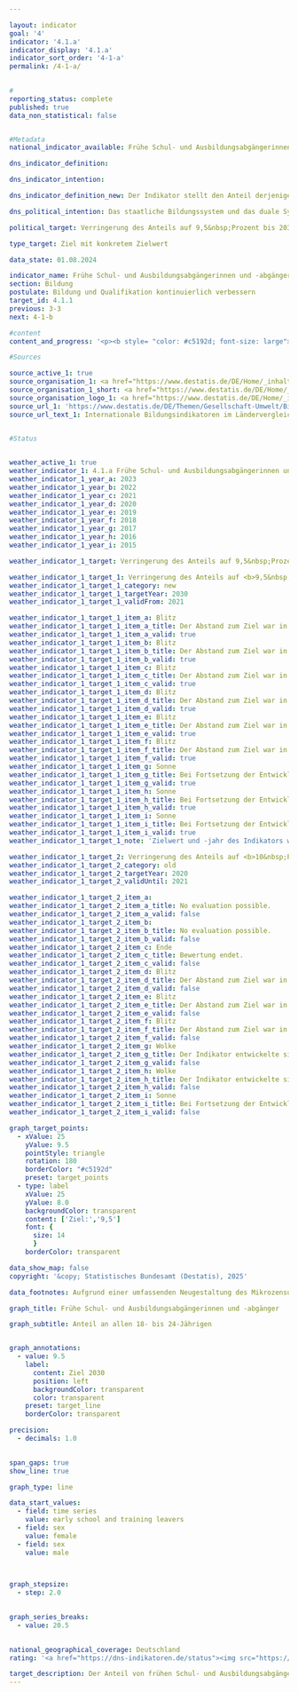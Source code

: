 ```yaml
---

layout: indicator        
goal: '4'        
indicator: '4.1.a'        
indicator_display: '4.1.a'        
indicator_sort_order: '4-1-a'        
permalink: /4-1-a/        
        

#
reporting_status: complete        
published: true        
data_non_statistical: false        


#Metadata        
national_indicator_available: Frühe Schul- und Ausbildungsabgängerinnen und -abgänger        

dns_indicator_definition:         

dns_indicator_intention:         

dns_indicator_definition_new: Der Indikator stellt den Anteil derjenigen 18- bis 24-Jährigen an allen Personen derselben Altersgruppe (in Prozent) dar, der weder über eine Hochschulzugangsberechtigung, wie Abitur oder die Fachhochschulreife, noch über eine abgeschlossene Berufsausbildung verfügt und der derzeit nicht an Aus- und Weiterbildungsmaßnahmen teilnimmt.        

dns_political_intention: Das staatliche Bildungssystem und das duale System der Berufsausbildung sind die Eckpfeiler einer zukunftsorientierten Qualifikation für junge Menschen in Deutschland. Fehlende Schul- und Berufsabschlüsse bedeuten ein erhöhtes Armutsrisiko und eine daraus resultierende stärkere Belastung der Sozialsysteme.        

political_target: Verringerung des Anteils auf 9,5&nbsp;Prozent bis 2030        

type_target: Ziel mit konkretem Zielwert        

data_state: 01.08.2024        

indicator_name: Frühe Schul- und Ausbildungsabgängerinnen und -abgänger        
section: Bildung        
postulate: Bildung und Qualifikation kontinuierlich verbessern        
target_id: 4.1.1        
previous: 3-3        
next: 4-1-b        

#content         
content_and_progress: '<p><b style= "color: #c5192d; font-size: large">4.1.a Frühe Schul- und Ausbildungsabgängerinnen und &#8209;abgänger</b><br><br>Der Begriff „frühe Schulabgängerinnen und &#8209;abgänger“ bezeichnet weder besonders leistungsstarke Jugendliche, sogenannte „Überfliegerinnen und Überflieger“, die ihre Schulzeit vorzeitig mit einem Abschluss beenden, noch ist er gleichzusetzen mit „Schulabbrecherinnen und &#8209;abbrechern“. Vielmehr umfasst er junge Menschen im Alter von 18&nbsp;bis 24&nbsp;Jahren, die weder über eine Hochschulzugangsberechtigung&nbsp;–&nbsp;beispielsweise Abitur oder Fachhochschulreife&nbsp;–&nbsp;noch über eine abgeschlossene Berufsausbildung verfügen und derzeit nicht an Aus- oder Weiterbildungsmaßnahmen teilnehmen. Hierzu zählen auch Personen mit einem Ersten Schulabschluss (Hauptschulabschluss) oder einem Realschulabschluss, sofern sie aktuell nicht mehr im Bildungssystem eingebunden sind.<br><br>Die Datengrundlage für diesen Indikator bildet der Mikrozensus, eine jährliche Stichprobenerhebung, die rund 1&nbsp;% der Bevölkerung in Deutschland erfasst. Aufgrund einer umfassenden methodischen Neugestaltung im Jahr 2020&nbsp;sind die Ergebnisse ab diesem Berichtsjahr jedoch nur eingeschränkt mit denen der Vorjahre vergleichbar.<br><br>Aus dem Indikator lässt sich nicht ableiten, welche Art von Bildungseinrichtung zuletzt besucht wurde oder wann dies geschah. Ergänzende Informationen liefert hierzu die Schulstatistik&nbsp;–&nbsp;eine koordinierte Statistik der Länder, herausgegeben vom Statistischen Bundesamt.<br><br>Im Jahr 2023&nbsp;lag der Anteil früher Schulabgängerinnen und &#8209;abgänger an allen Personen derselben Altersklasse nach vorläufigen Angaben bei 13,1&nbsp;%&nbsp;–&nbsp;ein Anstieg um 0,3&nbsp;Prozentpunkte gegenüber dem Vorjahr. Das entspricht rund 799&nbsp;000&nbsp;jungen Menschen im Alter von 18&nbsp;bis 24&nbsp;Jahren ohne Abschluss des Sekundarbereichs II, die sich nicht (mehr) in Aus- oder Weiterbildung befanden. Der Indikatorwert war bis 2014&nbsp;auf 9,5&nbsp;% gesunken und hatte damit bereits das politisch festgelegte Ziel für das Jahr 2030&nbsp;erreicht. Seither entwickelt sich der Wert jedoch wieder entgegen der gewünschten Zielrichtung.<br><br>Zwischen 1999&nbsp;und 2005&nbsp;gab es keine systematischen Unterschiede zwischen den Geschlechtern. Seit 2006&nbsp;liegt der Anteil bei Frauen jedoch durchgängig unter jenem der Männer. Im Jahr 2023&nbsp;betrug die Quote 10,8&nbsp;% bei den Frauen und 15,3&nbsp;% bei den Männern.<br><br>Laut Schulstatistik verließen im Jahr 2023&nbsp;insgesamt 55&nbsp;708&nbsp;junge Menschen&nbsp;–&nbsp;das entspricht 7,2&nbsp;% der gleichaltrigen Wohnbevölkerung&nbsp;–&nbsp;die Schule ohne einen Ersten Schulabschluss. Auch hier zeigt sich ein deutlicher geschlechtsspezifischer Unterschied: Der Anteil junger Frauen lag bei 5,9&nbsp;%, jener der jungen Männer bei 8,4&nbsp;%.<br><br>Im selben Jahr erwarben 17,9&nbsp;% der Absolvierenden (130&nbsp;322&nbsp;Personen) den Ersten Schulabschluss, 46,3&nbsp;% (336&nbsp;361) einen Mittleren Abschluss, 35,7&nbsp;% (259&nbsp;230) die allgemeine Hochschulreife und 0,1&nbsp;% (802) die Fachhochschulreife.<br><br>Ein längerfristiger Vergleich seit dem Jahr 2000&nbsp;zeigt bei zwei Abschlussarten besonders deutliche Veränderungen: Der Anteil der Absolvierenden mit Haupt- beziehungsweise Erstem Schulabschluss sank um 9,7&nbsp;Prozentpunkte, während der Anteil mit allgemeiner Hochschulreife um 8,6&nbsp;Prozentpunkte anstieg&nbsp;–&nbsp;jeweils bezogen auf die Gesamtzahl der Absolvierenden des jeweiligen Berichtsjahres.</p>'                

#Sources        

source_active_1: true
source_organisation_1: <a href="https://www.destatis.de/DE/Home/_inhalt.html" target="_blank">Statistisches Bundesamt</a>
source_organisation_1_short: <a href="https://www.destatis.de/DE/Home/_inhalt.html" target="_blank">Statistisches Bundesamt</a>
source_organisation_logo_1: <a href="https://www.destatis.de/DE/Home/_inhalt.html" target="_blank"><img src="https://dns-indikatoren.de/public/OrgImgDe/destatis.png" alt="Statistisches Bundesamt" title=" Klicken Sie hier um zur Homepage der Organisation Statistisches Bundesamt zu gelangen." style="height:60px; width:148px; border:transparent"/></a>
source_url_1: 'https://www.destatis.de/DE/Themen/Gesellschaft-Umwelt/Bildung-Forschung-Kultur/Bildungsstand/_inhalt.html#sprg233662'
source_url_text_1: Internationale Bildungsindikatoren im Ländervergleich
        

#Status        


weather_active_1: true
weather_indicator_1: 4.1.a Frühe Schul- und Ausbildungsabgängerinnen und -abgänger
weather_indicator_1_year_a: 2023
weather_indicator_1_year_b: 2022
weather_indicator_1_year_c: 2021
weather_indicator_1_year_d: 2020
weather_indicator_1_year_e: 2019
weather_indicator_1_year_f: 2018
weather_indicator_1_year_g: 2017
weather_indicator_1_year_h: 2016
weather_indicator_1_year_i: 2015

weather_indicator_1_target: Verringerung des Anteils auf 9,5&nbsp;Prozent bis 2030

weather_indicator_1_target_1: Verringerung des Anteils auf <b>9,5&nbsp;Prozent</b> bis <b>2030</b>
weather_indicator_1_target_1_category: new
weather_indicator_1_target_1_targetYear: 2030
weather_indicator_1_target_1_validFrom: 2021

weather_indicator_1_target_1_item_a: Blitz
weather_indicator_1_target_1_item_a_title: Der Abstand zum Ziel war in 2023 konstant hoch oder hat sich vergrößert. Der Indikator entwickelte sich also nicht in die gewünschte Richtung.
weather_indicator_1_target_1_item_a_valid: true
weather_indicator_1_target_1_item_b: Blitz
weather_indicator_1_target_1_item_b_title: Der Abstand zum Ziel war in 2022 konstant hoch oder hat sich vergrößert. Der Indikator entwickelte sich also nicht in die gewünschte Richtung.
weather_indicator_1_target_1_item_b_valid: true
weather_indicator_1_target_1_item_c: Blitz
weather_indicator_1_target_1_item_c_title: Der Abstand zum Ziel war in 2021 konstant hoch oder hat sich vergrößert. Der Indikator entwickelte sich also nicht in die gewünschte Richtung.
weather_indicator_1_target_1_item_c_valid: true
weather_indicator_1_target_1_item_d: Blitz
weather_indicator_1_target_1_item_d_title: Der Abstand zum Ziel war in 2020 konstant hoch oder hat sich vergrößert. Der Indikator entwickelte sich also nicht in die gewünschte Richtung.
weather_indicator_1_target_1_item_d_valid: true
weather_indicator_1_target_1_item_e: Blitz
weather_indicator_1_target_1_item_e_title: Der Abstand zum Ziel war in 2019 konstant hoch oder hat sich vergrößert. Der Indikator entwickelte sich also nicht in die gewünschte Richtung.
weather_indicator_1_target_1_item_e_valid: true
weather_indicator_1_target_1_item_f: Blitz
weather_indicator_1_target_1_item_f_title: Der Abstand zum Ziel war in 2018 konstant hoch oder hat sich vergrößert. Der Indikator entwickelte sich also nicht in die gewünschte Richtung.
weather_indicator_1_target_1_item_f_valid: true
weather_indicator_1_target_1_item_g: Sonne
weather_indicator_1_target_1_item_g_title: Bei Fortsetzung der Entwicklung aus 2017 wäre der Zielwert erreicht oder um weniger als 5&nbsp;% der Differenz zwischen Zielwert und dem Wert aus 2017 verfehlt worden.
weather_indicator_1_target_1_item_g_valid: true
weather_indicator_1_target_1_item_h: Sonne
weather_indicator_1_target_1_item_h_title: Bei Fortsetzung der Entwicklung aus 2016 wäre der Zielwert erreicht oder um weniger als 5&nbsp;% der Differenz zwischen Zielwert und dem Wert aus 2016 verfehlt worden.
weather_indicator_1_target_1_item_h_valid: true
weather_indicator_1_target_1_item_i: Sonne
weather_indicator_1_target_1_item_i_title: Bei Fortsetzung der Entwicklung aus 2015 wäre der Zielwert erreicht oder um weniger als 5&nbsp;% der Differenz zwischen Zielwert und dem Wert aus 2015 verfehlt worden.
weather_indicator_1_target_1_item_i_valid: true
weather_indicator_1_target_1_note: 'Zielwert und -jahr des Indikators wurden im Rahmen der <a href="https:///www.bundesregierung.de/resource/blob/975274/1873516/6c607bb5f16993ef18440d9e0dae55cb/2021-03-10-dns-2021-finale-langfassung-barrierefrei-data.pdf?download=1">Weiterentwicklung der Deutschen Nachhaltigkeitsstrategie 2021</a> angepasst. Seit Inkrafttreten dieses Beschlusses gilt für den Indikator das geänderte Ziel (9,5&nbsp;% bis 2030).'

weather_indicator_1_target_2: Verringerung des Anteils auf <b>10&nbsp;Prozent</b> bis <b>2020</b>
weather_indicator_1_target_2_category: old
weather_indicator_1_target_2_targetYear: 2020
weather_indicator_1_target_2_validUntil: 2021

weather_indicator_1_target_2_item_a: 
weather_indicator_1_target_2_item_a_title: No evaluation possible.
weather_indicator_1_target_2_item_a_valid: false
weather_indicator_1_target_2_item_b: 
weather_indicator_1_target_2_item_b_title: No evaluation possible.
weather_indicator_1_target_2_item_b_valid: false
weather_indicator_1_target_2_item_c: Ende
weather_indicator_1_target_2_item_c_title: Bewertung endet.
weather_indicator_1_target_2_item_c_valid: false
weather_indicator_1_target_2_item_d: Blitz
weather_indicator_1_target_2_item_d_title: Der Abstand zum Ziel war in 2020 konstant hoch oder hat sich vergrößert. Der Indikator entwickelte sich also nicht in die gewünschte Richtung.
weather_indicator_1_target_2_item_d_valid: false
weather_indicator_1_target_2_item_e: Blitz
weather_indicator_1_target_2_item_e_title: Der Abstand zum Ziel war in 2019 konstant hoch oder hat sich vergrößert. Der Indikator entwickelte sich also nicht in die gewünschte Richtung.
weather_indicator_1_target_2_item_e_valid: false
weather_indicator_1_target_2_item_f: Blitz
weather_indicator_1_target_2_item_f_title: Der Abstand zum Ziel war in 2018 konstant hoch oder hat sich vergrößert. Der Indikator entwickelte sich also nicht in die gewünschte Richtung.
weather_indicator_1_target_2_item_f_valid: false
weather_indicator_1_target_2_item_g: Wolke
weather_indicator_1_target_2_item_g_title: Der Indikator entwickelte sich in 2017 zwar in die gewünschte Richtung auf das Ziel zu, bei Fortsetzung der Entwicklung wäre das Ziel im Zieljahr aber um mehr als 20 % der Differenz zwischen Zielwert und dem Wert aus 2017 verfehlt worden.
weather_indicator_1_target_2_item_g_valid: false
weather_indicator_1_target_2_item_h: Wolke
weather_indicator_1_target_2_item_h_title: Der Indikator entwickelte sich in 2016 zwar in die gewünschte Richtung auf das Ziel zu, bei Fortsetzung der Entwicklung wäre das Ziel im Zieljahr aber um mehr als 20 % der Differenz zwischen Zielwert und dem Wert aus 2016 verfehlt worden.
weather_indicator_1_target_2_item_h_valid: false
weather_indicator_1_target_2_item_i: Sonne
weather_indicator_1_target_2_item_i_title: Bei Fortsetzung der Entwicklung aus 2015 wäre der Zielwert erreicht oder um weniger als 5&nbsp;% der Differenz zwischen Zielwert und dem Wert aus 2015 verfehlt worden.
weather_indicator_1_target_2_item_i_valid: false        

graph_target_points:
  - xValue: 25
    yValue: 9.5
    pointStyle: triangle
    rotation: 180
    borderColor: "#c5192d"
    preset: target_points
  - type: label
    xValue: 25
    yValue: 8.0
    backgroundColor: transparent
    content: ['Ziel:','9,5']
    font: {
      size: 14
      }
    borderColor: transparent        

data_show_map: false        
copyright: '&copy; Statistisches Bundesamt (Destatis), 2025'        

data_footnotes: Aufgrund einer umfassenden Neugestaltung des Mikrozensus ist ein Vergleich der Daten des Erhebungsjahres 2020&nbsp;mit den Vorjahren nur eingeschränkt möglich (Zeitreihenbruch).<br>• Daten teilweise korrigiert.<br>• 2023&nbsp;vorläufige Daten.        

graph_title: Frühe Schul- und Ausbildungsabgängerinnen und -abgänger        

graph_subtitle: Anteil an allen 18- bis 24-Jährigen        


graph_annotations:
  - value: 9.5
    label:
      content: Ziel 2030
      position: left
      backgroundColor: transparent
      color: transparent
    preset: target_line
    borderColor: transparent        

precision: 
  - decimals: 1.0
            

span_gaps: true        
show_line: true        

graph_type: line                

data_start_values: 
  - field: time series
    value: early school and training leavers
  - field: sex
    value: female
  - field: sex
    value: male        

        

graph_stepsize: 
  - step: 2.0
            

graph_series_breaks: 
  - value: 20.5
                            

national_geographical_coverage: Deutschland                
rating: '<a href="https://dns-indikatoren.de/status"><img src="https://sdg-indikatoren.de/public/Wettersymbole/Blitz.png" title="Der Abstand zum Ziel war in 2023 konstant hoch oder hat sich vergrößert. Der Indikator entwickelte sich also nicht in die gewünschte Richtung." alt="Wettersymbol Blitz"/></a>'        

target_description: Der Anteil von frühen Schul- und Ausbildungsabgängerinnen und -abgängern soll bis 2030&nbsp;auf höchstens 9,5&nbsp;Prozent gesenkt werden.<br><br>Ausgehend von der Zielformulierung wird der Indikator 4.1.a für das Jahr 2023&nbsp;mit „Gewitter“ bewertet, da weder die Ergebnisse für das Jahr 2023, noch die durchschnittliche Entwicklung der letzten sechs Jahre in die gewünschte Richtung weisen.        
---
```


